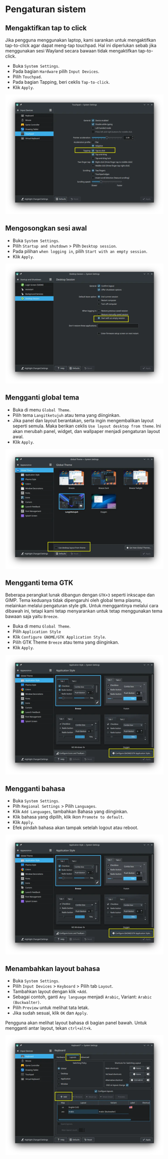 # Pengaturan sistem

## Mengaktifkan tap to click

Jika pengguna menggunakan laptop, kami sarankan untuk mengaktifkan tap-to-click agar dapat meng-tap touchpad. Hal ini diperlukan sebab jika menggunakan sesi Wayland secara bawaan tidak mengaktifkan tap-to-click.

- Buka `System Settings`.
- Pada bagian `Hardware` pilih `Input Devices`.
- Pilih `Touchpad`.
- Pada bagian Tapping, beri ceklis `Tap-to-click`.
- Klik `Apply`.

![Tap to click LangitKetujuh](../../media/image/tap-to-click-langitketujuh-id.webp)

## Mengosongkan sesi awal

- Buka `System Settings`.
- Pilih `Startup and shutdown` > Pilh `Desktop session`.
- Pada pilihan `when logging in`, pilih `Start with an empty session`.
- Klik `Apply`.

![Session LangitKetujuh](../../media/image/empty-session-langitketujuh-id-1.webp)

## Mengganti global tema

- Buka di menu `Global Theme`.
- Pilih tema `Langitketujuh` atau tema yang diinginkan.
- Jika panel dan layout berantakan, serta ingin mengembalikan layout seperti semula. Maka berikan ceklis `Use layout desktop from theme`. Ini akan merubah panel, widget, dan wallpaper menjadi pengaturan layout awal.
- Klik `Apply`.

![Global theme plasma LangitKetujuh](../../media/image/global-theme-langitketujuh-id-1.webp)

## Mengganti tema GTK

Beberapa perangkat lunak dibangun dengan `GTK+3` seperti inkscape dan GIMP. Tema keduanya tidak dipengaruhi oleh global tema plasma, melainkan melalui pengaturan style gtk. Untuk menggantinya melalui cara dibawah ini, tetapi kami tetap menyarankan untuk tetap menggunakan tema bawaan saja yaitu `Breeze`.

- Buka di menu `Global Theme`.
- Pilih `Application Style`
- Klik `Configure GNOME/GTK Application Style`.
- Pilih GTK Theme `Breeze` atau tema yang diinginkan.
- Klik `Apply`.

![Global theme gtk LangitKetujuh](../../media/image/gtk-style-langitketujuh-id.webp)

## Mengganti bahasa

- Buka `System Settings`.
- Pilh `Regional Settings` > Pilih `Languages`.
- Klik `Add Languages`, tambahkan Bahasa yang diinginkan.
- Klik bahasa yang dipilih, klik ikon `Promote to default`.
- Klik `Apply`.
- Efek pindah bahasa akan tampak setelah logout atau reboot.

![Change language Krunner](../../media/image/languages-langitketujuh-id.webp)

## Menambahkan layout bahasa

- Buka `System Settings`.
- Pilih `Input Devices` > `Keyboard` > Pilih tab `Layout`.
- Tambahkan layout dengan klik `+Add`.
- Sebagai contoh, ganti `Any language` menjadi `Arabic`, Variant: `Arabic (Buckwalter)`.
- Pilih `Preview` untuk melihat tata letak.
- Jika sudah sesuai, klik `OK` dan `Apply`.

Pengguna akan melihat layout bahasa di bagian panel bawah. Untuk mengganti antar layout, tekan `ctrl+alt+k`.

![Keyboard Layout LangitKetujuh](../../media/image/layout-kb-langitketujuh-id.webp)
